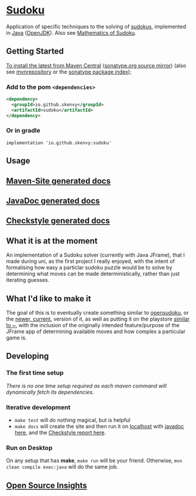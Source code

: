 # [Sudoku](https://github.com/Skenvy/Sudoku)
Application of specific techniques to the solving of [sudokus](https://en.wikipedia.org/wiki/Sudoku), implemented in [Java](https://www.java.com/) ([OpenJDK](https://openjdk.org/)). Also see [Mathematics of Sudoku](https://en.wikipedia.org/wiki/Mathematics_of_Sudoku).
## Getting Started
[To install the latest from Maven Central](https://repo1.maven.org/maven2/io/github/skenvy/sudoku/) ([sonatype.org source mirror](https://s01.oss.sonatype.org/content/repositories/releases/io/github/skenvy/sudoku/)) (also see [mvnrepository](https://mvnrepository.com/artifact/io.github.skenvy/sudoku) or the [sonatype package index](https://search.maven.org/artifact/io.github.skenvy/sudoku));
### Add to the pom `<dependencies>`
```xml
<dependency>
  <groupId>io.github.skenvy</groupId>
  <artifactId>sudoku</artifactId>
</dependency>
```
### Or in gradle
```
implementation 'io.github.skenvy:sudoku'
```
## Usage
<TODO>

## [Maven-Site generated docs](https://skenvy.github.io/Sudoku/)
## [JavaDoc generated docs](https://skenvy.github.io/Sudoku/apidocs/io/github/skenvy/package-summary.html)
## [Checkstyle generated docs](https://skenvy.github.io/Sudoku/checkstyle.html)
## What it is at the moment
An implementation of a Sudoku solver (currently with Java JFrame), that I made during uni, as the first project I really enjoyed, with the intent of formalising how easy a particlar sudoku puzzle would be to solve by determining what moves can be made deterministically, rather than just iterating guesses.
## What I'd like to make it
The goal of this is to eventually create something similar to [opensudoku](https://github.com/romario333/opensudoku), or the [newer, current](https://github.com/ogarcia/opensudoku), version of it, as well as putting it on the playstore [similar to ~](https://play.google.com/store/apps/details?id=org.moire.opensudoku), with the inclusion of the originally intended feature/purpose of the JFrame app of determining available moves and how complex a particular game is.
## Developing
### The first time setup
_There is no one time setup required as each maven command will dynamically fetch its dependencies._
### Iterative development
* `make test` will do nothing magical, but is helpful
* `make docs` will create the site and then run it on [localhost](http://localhost:8080) with [javadoc here](http://localhost:8080/apidocs/io/github/skenvy/package-summary.html), and the [Checkstyle report here](http://localhost:8080/checkstyle.html).
### Run on Desktop
On any setup that has **make**, `make run` will be your friend. Otherwise, `mvn clean compile exec:java` will do the same job.
## [Open Source Insights](https://deps.dev/maven/io.github.skenvy%3Asudoku)
